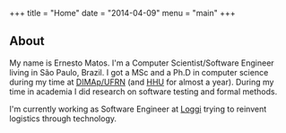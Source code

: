 +++
title = "Home"
date = "2014-04-09"
menu = "main"
+++

## About

My name is Ernesto Matos. I'm a Computer Scientist/Software Engineer living in
São Paulo, Brazil. I got a MSc and a Ph.D in computer science during
my time at [DIMAp/UFRN](http://www.dimap.ufrn.br/) (and [HHU](https://www.uni-duesseldorf.de/home/en/home.html)
for almost a year). During my time in
academia I did research on software testing and formal methods.

I'm currently working as Software Engineer at [Loggi](https://www.loggi.com/)
trying to reinvent logistics through technology.
